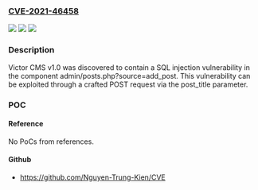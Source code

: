 ### [CVE-2021-46458](https://cve.mitre.org/cgi-bin/cvename.cgi?name=CVE-2021-46458)
![](https://img.shields.io/static/v1?label=Product&message=n%2Fa&color=blue)
![](https://img.shields.io/static/v1?label=Version&message=n%2Fa&color=blue)
![](https://img.shields.io/static/v1?label=Vulnerability&message=n%2Fa&color=brighgreen)

### Description

Victor CMS v1.0 was discovered to contain a SQL injection vulnerability in the component admin/posts.php?source=add_post. This vulnerability can be exploited through a crafted POST request via the post_title parameter.

### POC

#### Reference
No PoCs from references.

#### Github
- https://github.com/Nguyen-Trung-Kien/CVE

